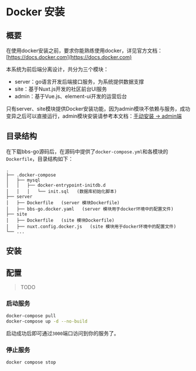 # Docker 安装

## 概要

在使用docker安装之前，要求你能熟练使用docker，详见官方文档：[https://docs.docker.com](https://docs.docker.com)

本系统为前后端分离设计，共分为三个模块：

- server：go语言开发后端接口服务，为系统提供数据支撑
- site：基于Nuxt.js开发的社区前台UI服务
- admin：基于Vue.js、element-ui开发的运营后台

只有server、site模块提供Docker安装功能，因为admin模块不依赖与服务，成功变异之后可以直接运行，admin模块安装请参考本文档：[手动安装 -> admin端](/installation/manual.html#admin)

## 目录结构

在下载bbs-go源码后，在源码中提供了`docker-compose.yml`和各模块的`Dockerfile`，目录结构如下：

```text
.
├── .docker-compose
│   ├── mysql
│   │   ├── docker-entrypoint-initdb.d
│   │   │   └── init.sql   (数据库初始化脚本)
├── server
│   ├── Dockerfile   (server 模块Dockerfile)
│   ├── bbs-go.docker.yaml   (server 模块用于docker环境中的配置文件)
├── site
│   ├── Dockerfile   (site 模块Dockerfile)
│   ├── nuxt.config.docker.js   (site 模块用于docker环境中的配置文件)
└── ...
```

## 安装

## 配置

> TODO


<!-- ### 构建镜像

docker服务成功安装且启动后，在项目根目录执行以下命令构建镜像：

> 构建时，请保证你的网速良好，因为会下载各种依赖

```bash
docker compose build
``` -->

### 启动服务

```bash
docker-compose pull
docker-compose up -d --no-build
```

启动成功后即可通过`3000`端口访问到你的服务了。

### 停止服务

```bash
docker compose stop
```
